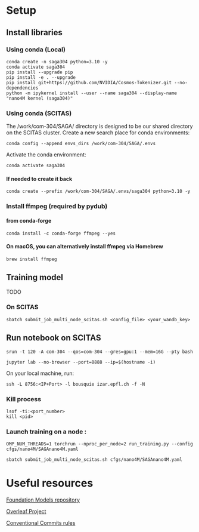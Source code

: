 # Setup
## Install libraries
### Using conda (Local)
```
conda create -n saga304 python=3.10 -y
conda activate saga304
pip install --upgrade pip
pip install -e . --upgrade
pip install git+https://github.com/NVIDIA/Cosmos-Tokenizer.git --no-dependencies
python -m ipykernel install --user --name saga304 --display-name "nano4M kernel (saga304)"
```

### Using conda (SCITAS)
The /work/com-304/SAGA/ directory is designed to be our shared directory on the SCITAS cluster.
Create a new search place for conda environments:
```
conda config --append envs_dirs /work/com-304/SAGA/.envs
```
Activate the conda environment:
```
conda activate saga304
```

#### If needed to create it back
```
conda create --prefix /work/com-304/SAGA/.envs/saga304 python=3.10 -y
```

### Install ffmpeg (required by pydub) 

#### from conda-forge
```
conda install -c conda-forge ffmpeg --yes
```
#### On macOS, you can alternatively install ffmpeg via Homebrew
```
brew install ffmpeg
```

## Training model
TODO

### On SCITAS
```
sbatch submit_job_multi_node_scitas.sh <config_file> <your_wandb_key>
```


## Run notebook on SCITAS
```
srun -t 120 -A com-304 --qos=com-304 --gres=gpu:1 --mem=16G --pty bash
```
```
jupyter lab --no-browser --port=8888 --ip=$(hostname -i)
```
On your local machine, run:
```
ssh -L 8756:<IP+Port> -l bousquie izar.epfl.ch -f -N
```

### Kill process
```
lsof -ti:<port_number>
kill <pid>
```

### Launch training on a node :

```
OMP_NUM_THREADS=1 torchrun --nproc_per_node=2 run_training.py --config cfgs/nano4M/SAGAnano4M.yaml
```
```
sbatch submit_job_multi_node_scitas.sh cfgs/nano4M/SAGAnano4M.yaml
```

# Useful resources
[Foundation Models repository](https://github.com/EPFL-VILAB/com-304-FM-project)

[Overleaf Project](https://www.overleaf.com/read/brbpqrkfsnmn#35fa19)

[Conventional Commits rules](https://www.conventionalcommits.org/en/v1.0.0/)

